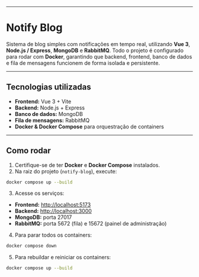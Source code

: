 
---

# Notify Blog

Sistema de blog simples com notificações em tempo real, utilizando **Vue 3**, **Node.js / Express**, **MongoDB** e **RabbitMQ**.
Todo o projeto é configurado para rodar com **Docker**, garantindo que backend, frontend, banco de dados e fila de mensagens funcionem de forma isolada e persistente.

---

## Tecnologias utilizadas

* **Frontend:** Vue 3 + Vite
* **Backend:** Node.js + Express
* **Banco de dados:** MongoDB
* **Fila de mensagens:** RabbitMQ
* **Docker & Docker Compose** para orquestração de containers

---

## Como rodar

1. Certifique-se de ter **Docker** e **Docker Compose** instalados.
2. Na raiz do projeto (`notify-blog`), execute:

```bash
docker compose up --build
```

3. Acesse os serviços:

* **Frontend:** [http://localhost:5173](http://localhost:5173)
* **Backend:** [http://localhost:3000](http://localhost:3000)
* **MongoDB:** porta 27017
* **RabbitMQ:** porta 5672 (fila) e 15672 (painel de administração)

4. Para parar todos os containers:

```bash
docker compose down
```

5. Para rebuildar e reiniciar os containers:

```bash
docker compose up --build
```
